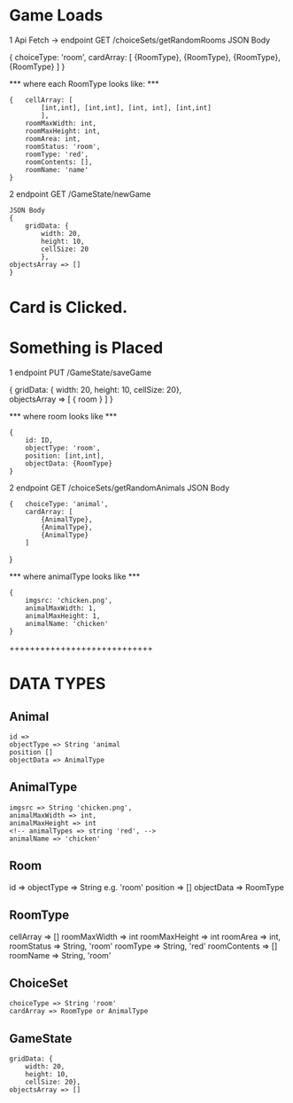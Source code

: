# Game Loads

1 Api Fetch -> 
  endpoint GET /choiceSets/getRandomRooms
   JSON Body 
   
   {    choiceType: 'room',
        cardArray: [
            {RoomType},
            {RoomType},
            {RoomType},
            {RoomType}
        ]
   }

*** where each RoomType looks like: ***  

    {   cellArray: [ 
            [int,int], [int,int], [int, int], [int,int]
            ],
        roomMaxWidth: int,
        roomMaxHeight: int,
        roomArea: int,
        roomStatus: 'room',
        roomType: 'red',
        roomContents: [],
        roomName: 'name'
    }

2 endpoint GET /GameState/newGame

    JSON Body 
    {
        gridData: {
            width: 20,
            height: 10,
            cellSize: 20
            },    
    objectsArray => []
    }
 
# Card is Clicked.
# Something is Placed

1 endpoint PUT /GameState/saveGame

{
   gridData: {
        width: 20,
        height: 10,
        cellSize: 20},    
    objectsArray => [
        { room }
    ]
}

*** where room looks like ***

    {
        id: ID,
        objectType: 'room',
        position: [int,int],
        objectData: {RoomType}
    }

2 endpoint GET /choiceSets/getRandomAnimals
    JSON Body

    {   choiceType: 'animal',
        cardArray: [
            {AnimalType},
            {AnimalType},
            {AnimalType}
        ]
   }

*** where animalType looks like *** 

    {
        imgsrc: 'chicken.png',
        animalMaxWidth: 1,
        animalMaxHeight: 1,
        animalName: 'chicken'
    }


++++++++++++++++++++++++++++

# DATA TYPES

## Animal
    id =>
    objectType => String 'animal
    position []
    objectData => AnimalType

## AnimalType
    imgsrc => String 'chicken.png',
    animalMaxWidth => int,
    animalMaxHeight => int
    <!-- animalTypes => string 'red', -->
    animalName => 'chicken'



## Room
 id => 
 objectType => String e.g. 'room'
 position => []
 objectData => RoomType
 
## RoomType 
 cellArray => []
 roomMaxWidth => int
 roomMaxHeight => int
 roomArea => int,
 roomStatus => String, 'room'
 roomType => String, 'red'
 roomContents => []
 roomName => String, 'room'
 
 
## ChoiceSet
    choiceType => String 'room'
    cardArray => RoomType or AnimalType

## GameState   
    gridData: {
        width: 20,
        height: 10,
        cellSize: 20},    
    objectsArray => []